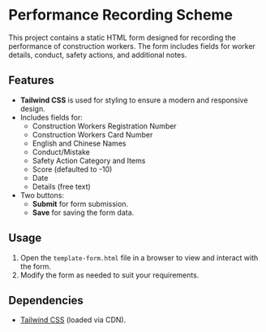 # Performance Recording Scheme

This project contains a static HTML form designed for recording the performance of construction workers. The form includes fields for worker details, conduct, safety actions, and additional notes.

## Features
- **Tailwind CSS** is used for styling to ensure a modern and responsive design.
- Includes fields for:
  - Construction Workers Registration Number
  - Construction Workers Card Number
  - English and Chinese Names
  - Conduct/Mistake
  - Safety Action Category and Items
  - Score (defaulted to -10)
  - Date
  - Details (free text)
- Two buttons:
  - **Submit** for form submission.
  - **Save** for saving the form data.

## Usage
1. Open the `template-form.html` file in a browser to view and interact with the form.
2. Modify the form as needed to suit your requirements.

## Dependencies
- [Tailwind CSS](https://tailwindcss.com) (loaded via CDN).